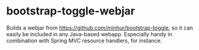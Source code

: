 # bootstrap-toggle-webjar
Builds a webjar from https://github.com/minhur/bootstrap-toggle, so it can easily be included in any Java-based webapp. Especially handy in combination with Spring MVC resource handlers, for instance.
